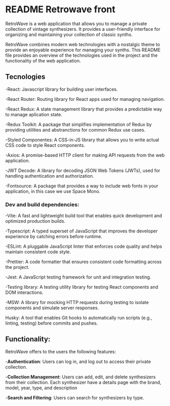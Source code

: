 # README Retrowave front

RetroWave is a web application that allows you to manage a private collection of vintage synthesizers. It provides a user-friendly interface for organizing and maintaining your collection of classic synths.

RetroWave combines modern web technologies with a nostalgic theme to provide an enjoyable experience for managing your synths. This README file provides an overview of the technologies used in the project and the functionality of the web application.

## Tecnologies

-React: Javascript library for building user interfaces.

-React Router: Routing library for React apps used for managing navigation.

-React Redux: A state management library that provides a predictable way to manage aplication state.

-Redux Toolkit: A package that simplifies implementation of Redux by providing utilities and abstranctions for common Redux use cases.

-Styled Componentes: A CSS-in-JS library that allows you to write actual CSS code to style React components.

-Axios: A promise-based HTTP client for making API requests from the web application.

-JWT Decode: A library for decoding JSON Web Tokens (JWTs), used for handling authentication and authorization.

-Fontsource: A package that provides a way to include web fonts in your application, in this case we use Space Mono.

### Dev and build dependencies:

-Vite: A fast and lightweight build tool that enables quick development and optimized production builds.

-Typescript: A typed superset of JavaScript that improves the developer experience by catching errors before runtime.

-ESLint: A pluggable JavaScript linter that enforces code quality and helps maintain consistent code style.

-Prettier: A code formatter that ensures consistent code formatting across the project.

-Jest: A JavaScript testing framework for unit and integration testing.

-Testing library: A testing utility library for testing React components and DOM interactions.

-MSW: A library for mocking HTTP requests during testing to isolate components and simulate server responses.

Husky: A tool that enables Git hooks to automatically run scripts (e.g., linting, testing) before commits and pushes.

## Functionality:

RetroWave offers to the users the following features:

-**Authentication**: Users can log in, and log out to access their private collection.

-**Collection Management**: Users can add, edit, and delete synthesizers from their collection. Each synthesizer have a details page with the brand, model, year, type, and description

-**Search and Filtering**: Users can search for synthesizers by type.
